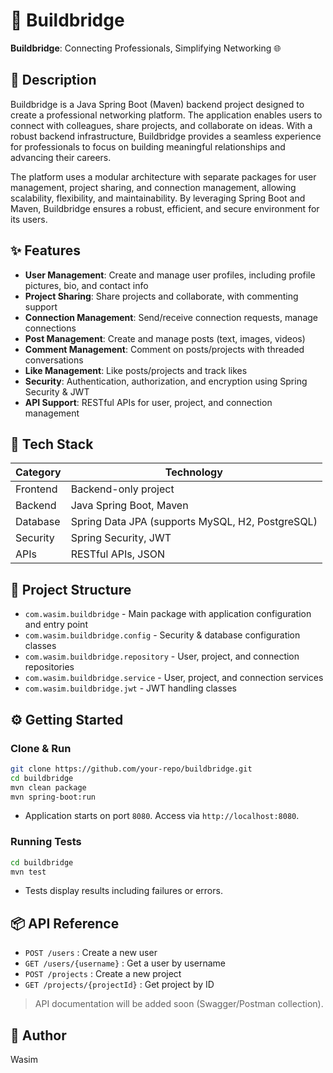 # 🚀 Buildbridge

**Buildbridge**: Connecting Professionals, Simplifying Networking 🌐

## 📖 Description

Buildbridge is a Java Spring Boot (Maven) backend project designed to create a professional networking platform. The application enables users to connect with colleagues, share projects, and collaborate on ideas. With a robust backend infrastructure, Buildbridge provides a seamless experience for professionals to focus on building meaningful relationships and advancing their careers.

The platform uses a modular architecture with separate packages for user management, project sharing, and connection management, allowing scalability, flexibility, and maintainability. By leveraging Spring Boot and Maven, Buildbridge ensures a robust, efficient, and secure environment for its users.

## ✨ Features

* **User Management**: Create and manage user profiles, including profile pictures, bio, and contact info
* **Project Sharing**: Share projects and collaborate, with commenting support
* **Connection Management**: Send/receive connection requests, manage connections
* **Post Management**: Create and manage posts (text, images, videos)
* **Comment Management**: Comment on posts/projects with threaded conversations
* **Like Management**: Like posts/projects and track likes
* **Security**: Authentication, authorization, and encryption using Spring Security & JWT
* **API Support**: RESTful APIs for user, project, and connection management

## 🧰 Tech Stack

| Category | Technology                                       |
| -------- | ------------------------------------------------ |
| Frontend | Backend-only project                             |
| Backend  | Java Spring Boot, Maven                          |
| Database | Spring Data JPA (supports MySQL, H2, PostgreSQL) |
| Security | Spring Security, JWT                             |
| APIs     | RESTful APIs, JSON                               |

## 📁 Project Structure

* `com.wasim.buildbridge` - Main package with application configuration and entry point
* `com.wasim.buildbridge.config` - Security & database configuration classes
* `com.wasim.buildbridge.repository` - User, project, and connection repositories
* `com.wasim.buildbridge.service` - User, project, and connection services
* `com.wasim.buildbridge.jwt` - JWT handling classes

## ⚙️ Getting Started

### Clone & Run

```bash
git clone https://github.com/your-repo/buildbridge.git
cd buildbridge
mvn clean package
mvn spring-boot:run
```

* Application starts on port `8080`. Access via `http://localhost:8080`.

### Running Tests

```bash
cd buildbridge
mvn test
```

* Tests display results including failures or errors.

## 📦 API Reference

* `POST /users` : Create a new user
* `GET /users/{username}` : Get a user by username
* `POST /projects` : Create a new project
* `GET /projects/{projectId}` : Get project by ID

> API documentation will be added soon (Swagger/Postman collection).

## 👤 Author

Wasim

